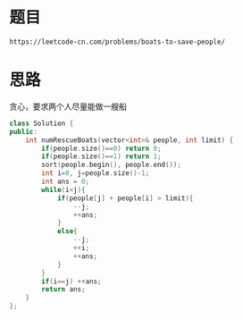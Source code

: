 # 题目
`https://leetcode-cn.com/problems/boats-to-save-people/`


# 思路
贪心，要求两个人尽量能做一艘船


```cpp
class Solution {
public:
    int numRescueBoats(vector<int>& people, int limit) {
        if(people.size()==0) return 0;
        if(people.size()==1) return 1;
        sort(people.begin(), people.end());
        int i=0, j=people.size()-1;
        int ans = 0;
        while(i<j){
            if(people[j] + people[i] > limit){
                --j;
                ++ans;
            }
            else{
                --j;
                ++i;
                ++ans;
            }
        }
        if(i==j) ++ans;
        return ans;
    }
};
```